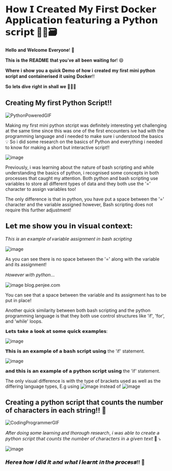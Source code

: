 # 𝗛𝗼𝘄 𝗜 𝗖𝗿𝗲𝗮𝘁𝗲𝗱 𝗠𝘆 𝗙𝗶𝗿𝘀𝘁 𝗗𝗼𝗰𝗸𝗲𝗿 𝗔𝗽𝗽𝗹𝗶𝗰𝗮𝘁𝗶𝗼𝗻 𝗳𝗲𝗮𝘁𝘂𝗿𝗶𝗻𝗴 𝗮 𝗣𝘆𝘁𝗵𝗼𝗻 𝘀𝗰𝗿𝗶𝗽𝘁  🐳🎉🗃️

𝐇𝐞𝐥𝐥𝐨 𝐚𝐧𝐝 𝐖𝐞𝐥𝐜𝐨𝐦𝐞 𝐄𝐯𝐞𝐫𝐲𝐨𝐧𝐞! 👋

𝐓𝐡𝐢𝐬 𝐢𝐬 𝐭𝐡𝐞 𝐑𝐄𝐀𝐃𝐌𝐄 𝐭𝐡𝐚𝐭 𝐲𝐨𝐮'𝐯𝐞 𝐚𝐥𝐥 𝐛𝐞𝐞𝐧 𝐰𝐚𝐢𝐭𝐢𝐧𝐠 𝐟𝐨𝐫! 😄

𝐖𝐡𝐞𝐫𝐞 𝐢 𝐬𝐡𝐨𝐰 𝐲𝐨𝐮 𝐚 𝐪𝐮𝐢𝐜𝐤 𝐃𝐞𝐦𝐨 𝐨𝐟 𝐡𝐨𝐰 𝐢 𝐜𝐫𝐞𝐚𝐭𝐞𝐝 𝐦𝐲 𝐟𝐢𝐫𝐬𝐭 𝐦𝐢𝐧𝐢 𝐩𝐲𝐭𝐡𝐨𝐧 𝐬𝐜𝐫𝐢𝐩𝐭 𝐚𝐧𝐝 𝐜𝐨𝐧𝐭𝐚𝐢𝐧𝐞𝐫𝐢𝐬𝐞𝐝 𝐢𝐭 𝐮𝐬𝐢𝐧𝐠 𝐃𝐨𝐜𝐤𝐞𝐫!!

𝐒𝐨 𝐥𝐞𝐭𝐬 𝐝𝐢𝐯𝐞 𝐫𝐢𝐠𝐡𝐭 𝐢𝐧 𝐬𝐡𝐚𝐥𝐥 𝐰𝐞 🚀🚀🚀

## Creating My first Python Script!!
![PythonPoweredGIF](https://github.com/user-attachments/assets/c44680f3-767e-470f-98da-8d7a720fd156)

Making my first mini python stcript was definitely interesting yet challenging at the same time
since this was one of the first encounters ive had with the programming language and i needed to make sure i understood the basics 💡
So i did some research on the basics of Python and everything i needed to know for making a short but interactive script!!

![image](https://github.com/user-attachments/assets/d10ad6d5-324e-4bd6-8ac2-60480d71d09c)

Previously, i was learning about the nature of bash scripting and while understanding the basics of python, i recognised some concepts in both processes that caught my attention. Both python and bash scripting use variables to store all different types of data and they both use the '=' character to assign variables too!

The only difference is that in python, you have put a space between the '=' character and the variable assigned however, Bash scripting does not require this further adjustment!

## 𝗟𝗲𝘁 𝗺𝗲 𝘀𝗵𝗼𝘄 𝘆𝗼𝘂 𝗶𝗻 𝘃𝗶𝘀𝘂𝗮𝗹 𝗰𝗼𝗻𝘁𝗲𝘅𝘁:

𝑇𝘩𝑖𝘴 𝘪𝑠 𝑎𝘯 𝘦𝑥𝘢𝑚𝘱𝑙𝘦 𝘰𝑓 𝑣𝘢𝑟𝘪𝑎𝘣𝑙𝘦 𝘢𝑠𝘴𝑖𝘨𝑛𝘮𝑒𝘯𝑡 𝑖𝘯 𝘣𝑎𝘴ℎ 𝑠𝘤𝑟𝘪𝑝𝘵𝑖𝘯𝑔

![image](https://github.com/user-attachments/assets/badbba70-cc31-4f5b-9da1-974048f4522d)

As you can see there is no space between the '=' along with the variable and its assignment!

𝘏𝑜𝘸𝑒𝘷𝑒𝘳 𝘸𝑖𝘵ℎ 𝑝𝘺𝑡𝘩𝑜𝘯...

![image](https://github.com/user-attachments/assets/68152c6f-a052-4e17-9a82-e40fba11db7a) blog.penjee.com

You can see that a space between the variable and its assignment has to be put in place! 

Another quick similarity between both bash scripting and the python programming language is that they both use control structures like 'if', 'for', and 'while' loops.

𝗟𝗲𝘁𝘀 𝘁𝗮𝗸𝗲 𝗮 𝗹𝗼𝗼𝗸 𝗮𝘁 𝘀𝗼𝗺𝗲 𝗾𝘂𝗶𝗰𝗸 𝗲𝘅𝗮𝗺𝗽𝗹𝗲𝘀:

![image](https://github.com/user-attachments/assets/3e1ef8bb-c68b-49ff-a49e-56013d45aba3)

𝗧𝗵𝗶𝘀 𝗶𝘀 𝗮𝗻 𝗲𝘅𝗮𝗺𝗽𝗹𝗲 𝗼𝗳 𝗮 𝗯𝗮𝘀𝗵 𝘀𝗰𝗿𝗶𝗽𝘁 𝘂𝘀𝗶𝗻𝗴 the 'if' statement.

![image](https://github.com/user-attachments/assets/0a000c38-66cb-474f-ac70-ba17c9e8c5bd)

𝗮𝗻𝗱 𝘁𝗵𝗶𝘀 𝗶𝘀 𝗮𝗻 𝗲𝘅𝗮𝗺𝗽𝗹𝗲 𝗼𝗳 𝗮 𝗽𝘆𝘁𝗵𝗼𝗻 𝘀𝗰𝗿𝗶𝗽𝘁 𝘂𝘀𝗶𝗻𝗴 the 'if' statement.

The only visual difference is with the type of brackets used as well as  the differing language types, E.g using ![image](https://github.com/user-attachments/assets/cf121b4e-5b34-485d-8e91-05e8b17e34eb)
 instead of ![image](https://github.com/user-attachments/assets/581f09d4-5651-4d5c-a6a3-bab90f079d0f)

## Creating a python script that counts the number of characters in each string!! 🚀  
![CodingProgrammerGIF](https://github.com/user-attachments/assets/6860526e-8824-4687-8ccd-8db211ba10da)

𝐴𝘧𝑡𝘦𝑟 𝑑𝘰𝑖𝘯𝑔 𝑠𝘰𝑚𝘦 𝘭𝑒𝘢𝑟𝘯𝑖𝘯𝑔 𝑎𝘯𝑑 𝑡𝘩𝑜𝘳𝑜𝘶𝑔𝘩 𝘳𝑒𝘴𝑒𝘢𝑟𝘤ℎ, 𝘪 𝘸𝘢𝘴 𝘢𝘣𝘭𝘦 𝘵𝘰 𝘤𝘳𝘦𝘢𝘵𝘦 𝘢 𝘱𝘺𝘵𝘩𝘰𝘯 𝘴𝘤𝘳𝘪𝘱𝘵 𝘵𝘩𝘢𝘵 𝘤𝘰𝘶𝘯𝘵𝘴 𝘵𝘩𝘦 𝘯𝘶𝘮𝘣𝘦𝘳 𝘰𝘧 𝘤𝘩𝘢𝘳𝘢𝘤𝘵𝘦𝘳𝘴 𝘪𝘯 𝘢 𝘨𝘪𝘷𝘦𝘯 𝘵𝘦𝘹𝘵 📝 ⤵️

![image](https://github.com/user-attachments/assets/9f09f099-1d39-46cb-9572-16ca28ae9bf9)

### 𝑯𝙚𝒓𝙚𝒔 𝒉𝙤𝒘 𝒊 𝒅𝙞𝒅 𝒊𝙩 𝙖𝒏𝙙 𝙬𝒉𝙖𝒕 𝒊 𝒍𝙚𝒂𝙧𝒏𝙩 𝙞𝒏 𝒕𝙝𝒆 𝒑𝙧𝒐𝙘𝒆𝙨𝒔!! 🚀

